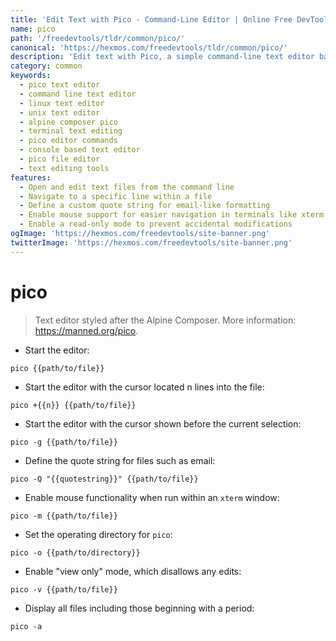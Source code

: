 ```yaml
---
title: 'Edit Text with Pico - Command-Line Editor | Online Free DevTools by Hexmos'
name: pico
path: '/freedevtools/tldr/common/pico/'
canonical: 'https://hexmos.com/freedevtools/tldr/common/pico/'
description: 'Edit text with Pico, a simple command-line text editor based on Alpine Composer. Create and modify files directly from your terminal. Free online tool, no registration required.'
category: common
keywords:
  - pico text editor
  - command line text editor
  - linux text editor
  - unix text editor
  - alpine composer pico
  - terminal text editing
  - pico editor commands
  - console based text editor
  - pico file editor
  - text editing tools
features:
  - Open and edit text files from the command line
  - Navigate to a specific line within a file
  - Define a custom quote string for email-like formatting
  - Enable mouse support for easier navigation in terminals like xterm
  - Enable a read-only mode to prevent accidental modifications
ogImage: 'https://hexmos.com/freedevtools/site-banner.png'
twitterImage: 'https://hexmos.com/freedevtools/site-banner.png'
---
```


# pico

> Text editor styled after the Alpine Composer.
> More information: <https://manned.org/pico>.

- Start the editor:

`pico {{path/to/file}}`

- Start the editor with the cursor located n lines into the file:

`pico +{{n}} {{path/to/file}}`

- Start the editor with the cursor shown before the current selection:

`pico -g {{path/to/file}}`

- Define the quote string for files such as email:

`pico -Q "{{quotestring}}" {{path/to/file}}`

- Enable mouse functionality when run within an `xterm` window:

`pico -m {{path/to/file}}`

- Set the operating directory for `pico`:

`pico -o {{path/to/directory}}`

- Enable "view only" mode, which disallows any edits:

`pico -v {{path/to/file}}`

- Display all files including those beginning with a period:

`pico -a`
